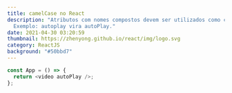 ```yaml
---
title: camelCase no React
description: "Atributos com nomes compostos devem ser utilizados como camelCase.
  Exemplo: autoplay vira autoPlay."
date: 2021-04-30 03:20:59
thumbnail: https://zhenyong.github.io/react/img/logo.svg
category: ReactJS
background: "#50bbd7"
---
```

```javascript
const App = () => {
  return <video autoPlay />;
};

```